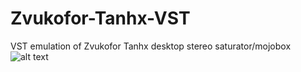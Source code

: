 # Zvukofor-Tanhx-VST
VST emulation of Zvukofor Tanhx desktop stereo saturator/mojobox
![alt text](https://pbs.twimg.com/media/FWfvxTgWIAAKqVn.jpg)
